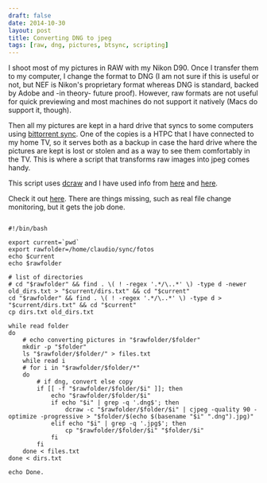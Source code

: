 ```yaml
---
draft: false
date: 2014-10-30
layout: post
title: Converting DNG to jpeg
tags: [raw, dng, pictures, btsync, scripting]
---
```


I shoot most of my pictures in RAW with my Nikon D90. Once I transfer them to my computer, I change the format to DNG (I am not sure if this is useful or not, but NEF is Nikon's proprietary format whereas DNG is standard, backed by Adobe and -in theory- future proof). However, raw formats are not useful for quick previewing and most machines do not support it natively (Macs do support it, though).

Then all my pictures are kept in a hard drive that syncs to some computers using [bittorrent sync](https://www.bittorrent.com/sync/). One of the copies is a HTPC that I have connected to my home TV, so it serves both as a backup in case the hard drive where the pictures are kept is lost or stolen and as a way to see them comfortably in the TV. This is where a script that transforms raw images into jpeg comes handy.

This script uses [dcraw](https://www.cybercom.net/~dcoffin/dcraw/) and I have used info from [here](https://stackoverflow.com/questions/8699293/how-to-monitor-a-complete-directory-tree-for-changes-in-linux) and [here](https://www.mutaku.com/wp/index.php/2011/02/cook-your-raw-photos-into-jpeg-with-linux/).

Check it out [here](https://gist.github.com/frosklis/466a77f2c9972990a141). There are things missing, such as real file change monitoring, but it gets the job done.
<pre><code>
#!/bin/bash

export current=`pwd`
export rawfolder=/home/claudio/sync/fotos
echo $current
echo $rawfolder

# list of directories
# cd "$rawfolder" && find . \( ! -regex '.*/\..*' \) -type d -newer old_dirs.txt > "$current/dirs.txt" && cd "$current"
cd "$rawfolder" && find . \( ! -regex '.*/\..*' \) -type d > "$current/dirs.txt" && cd "$current"
cp dirs.txt old_dirs.txt

while read folder
do
	# echo converting pictures in "$rawfolder/$folder"
	mkdir -p "$folder"
	ls "$rawfolder/$folder/" > files.txt
	while read i
	# for i in "$rawfolder/$folder/*"
	do
		# if dng, convert else copy
		if [[ -f "$rawfolder/$folder/$i" ]]; then
			echo "$rawfolder/$folder/$i"
			if echo "$i" | grep -q '.dng$'; then
				dcraw -c "$rawfolder/$folder/$i" | cjpeg -quality 90 -optimize -progressive > "$folder/$(echo $(basename "$i" ".dng").jpg)"
			elif echo "$i" | grep -q '.jpg$'; then
				cp "$rawfolder/$folder/$i" "$folder/$i"
			fi
		fi
	done < files.txt
done < dirs.txt

echo Done.
</code></pre>